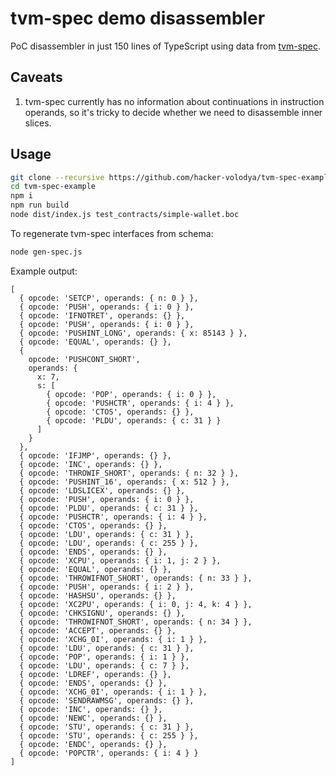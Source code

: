 # tvm-spec demo disassembler

PoC disassembler in just 150 lines of TypeScript using data from [tvm-spec](https://github.com/hacker-volodya/tvm-spec).

## Caveats

1. tvm-spec currently has no information about continuations in instruction operands, so it's tricky to decide whether we need to disassemble inner slices.

## Usage

```bash
git clone --recursive https://github.com/hacker-volodya/tvm-spec-example
cd tvm-spec-example
npm i
npm run build
node dist/index.js test_contracts/simple-wallet.boc
```

To regenerate tvm-spec interfaces from schema:

```bash
node gen-spec.js
```

Example output:

```
[
  { opcode: 'SETCP', operands: { n: 0 } },
  { opcode: 'PUSH', operands: { i: 0 } },
  { opcode: 'IFNOTRET', operands: {} },
  { opcode: 'PUSH', operands: { i: 0 } },
  { opcode: 'PUSHINT_LONG', operands: { x: 85143 } },
  { opcode: 'EQUAL', operands: {} },
  {
    opcode: 'PUSHCONT_SHORT',
    operands: {
      x: 7,
      s: [
        { opcode: 'POP', operands: { i: 0 } },
        { opcode: 'PUSHCTR', operands: { i: 4 } },
        { opcode: 'CTOS', operands: {} },
        { opcode: 'PLDU', operands: { c: 31 } }
      ]
    }
  },
  { opcode: 'IFJMP', operands: {} },
  { opcode: 'INC', operands: {} },
  { opcode: 'THROWIF_SHORT', operands: { n: 32 } },
  { opcode: 'PUSHINT_16', operands: { x: 512 } },
  { opcode: 'LDSLICEX', operands: {} },
  { opcode: 'PUSH', operands: { i: 0 } },
  { opcode: 'PLDU', operands: { c: 31 } },
  { opcode: 'PUSHCTR', operands: { i: 4 } },
  { opcode: 'CTOS', operands: {} },
  { opcode: 'LDU', operands: { c: 31 } },
  { opcode: 'LDU', operands: { c: 255 } },
  { opcode: 'ENDS', operands: {} },
  { opcode: 'XCPU', operands: { i: 1, j: 2 } },
  { opcode: 'EQUAL', operands: {} },
  { opcode: 'THROWIFNOT_SHORT', operands: { n: 33 } },
  { opcode: 'PUSH', operands: { i: 2 } },
  { opcode: 'HASHSU', operands: {} },
  { opcode: 'XC2PU', operands: { i: 0, j: 4, k: 4 } },
  { opcode: 'CHKSIGNU', operands: {} },
  { opcode: 'THROWIFNOT_SHORT', operands: { n: 34 } },
  { opcode: 'ACCEPT', operands: {} },
  { opcode: 'XCHG_0I', operands: { i: 1 } },
  { opcode: 'LDU', operands: { c: 31 } },
  { opcode: 'POP', operands: { i: 1 } },
  { opcode: 'LDU', operands: { c: 7 } },
  { opcode: 'LDREF', operands: {} },
  { opcode: 'ENDS', operands: {} },
  { opcode: 'XCHG_0I', operands: { i: 1 } },
  { opcode: 'SENDRAWMSG', operands: {} },
  { opcode: 'INC', operands: {} },
  { opcode: 'NEWC', operands: {} },
  { opcode: 'STU', operands: { c: 31 } },
  { opcode: 'STU', operands: { c: 255 } },
  { opcode: 'ENDC', operands: {} },
  { opcode: 'POPCTR', operands: { i: 4 } }
]
```
